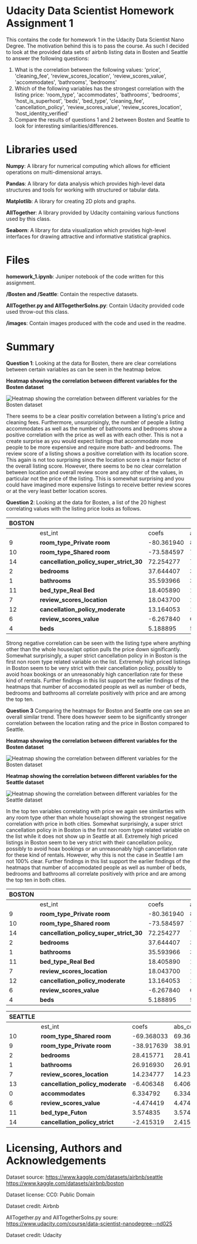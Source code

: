 
# Udacity Data Scientist Homework Assignment 1
This contains the code for homework 1 in the Udacity Data Scientist Nano Degree. The motivation behind this is to pass the course. As such I decided to look at the provided data sets of airbnb listing data in Bosten and Seattle to answer the following questions:
1. What is the correlation between the following values: 'price', 'cleaning_fee', 'review_scores_location', 'review_scores_value', 'accommodates', 'bathrooms', 'bedrooms'
2. Which of the following variables has the strongest correlation with the listing price: 'room_type', 'accommodates', 'bathrooms', 'bedrooms', 'host_is_superhost',  'beds', 'bed_type', 'cleaning_fee', 'cancellation_policy', 'review_scores_value', 'review_scores_location', 'host_identity_verified'
3. Compare the results of questions 1 and 2 between Bosten and Seattle to look for interesting similarities/differences.

# Libraries used
**Numpy**: A library for numerical computing which allows for efficient operations on multi-dimensional arrays.

**Pandas**: A library for data analysis which provides high-level data structures and tools for working with structured or tabular data.

**Matplotlib**: A library for creating 2D plots and graphs.

**AllTogether**: A library provided by Udacity containing various functions used by this class.

**Seaborn**: A library for data visualization which provides high-level interfaces for drawing attractive and informative statistical graphics.

# Files
**homework_1.ipynb**: Juniper notebook of the code written for this assignment.

**/Bosten and /Seattle**: Contain the respective datasets.

**AllTogether.py and AllTogetherSolns.py**: Contain Udacity provided code used throw-out this class.

**/images**: Contain images produced with the code and used in the readme.

# Summary
**Question 1**: Looking at the data for Bosten, there are clear correlations between certain variables as can be seen in the heatmap below. 


**Heatmap showing the correlation between different variables for the Bosten dataset**

![Heatmap showing the correlation between different variables for the Bosten dataset](./images/Figure_1.png)

There seems to be a clear positiv correlation between a listing's price and cleaning fees. Furthermore, unsurprisingly, the number of people a listing accommodates as well as the number of bathrooms and bedrooms show a positive correlation with the price as well as with each other. This is not a create surprise as you would expect listings that accommodate more people to be more expensive and require more bath- and bedrooms. 
The review score of a listing shows a positive correlation with its location score. This again is not too surprising since the location score is a major factor of the overall listing score. However, there seems to be no clear correlation between location and overall review score and any other of the values, in particular not the price of the listing. This is somewhat surprising and you could have imagined more expensive listings to receive better review scores or at the very least better location scores.

**Question 2**: Looking at the data for Bosten, a list of the 20 highest correlating values with the listing price looks as follows. 

| BOSTON |                                         |            |           |
|--------|-----------------------------------------|------------|-----------|
|        | est_int                                 | coefs      | abs_coefs |
| 9      | **room_type_Private room**              | -80.361940 | 80.361940 |
| 10     | **room_type_Shared room**               | -73.584597 | 73.584597 |
| 14     | **cancellation_policy_super_strict_30** | 72.254277  | 72.254277 |
| 2      | **bedrooms**                            | 37.644407  | 37.644407 |
| 1      | **bathrooms**                           | 35.593966  | 35.593966 |
| 11     | **bed_type_Real Bed**                   | 18.405890  | 18.405890 |
| 7      | **review_scores_location**              | 18.043700  | 18.043700 |
| 12     | **cancellation_policy_moderate**        | 13.164053  | 13.164053 |
| 6      | **review_scores_value**                 | -6.267840  | 6.267840  |
| 4      | **beds**                                | 5.188895   | 5.188895  |

Strong negative correlation can be seen with the listing type where anything other than the whole house/apt option pulls the price down significantly. Somewhat surprisingly, a super strict cancellation policy in in Boston is the first non room type related variable on the list. Extremely high priced listings in Boston seem to be very strict with their cancellation policy, possibly to avoid hoax bookings or an unreasonably high cancerllation rate for these kind of rentals. Further findings in this list support the earlier findings of the heatmaps that number of accomodated people as well as number of beds, bedrooms and bathrooms all correlate positively with price and are among the top ten.

**Question 3** Comparing the heatmaps for Boston and Seattle one can see an overall similar trend. There does however seem to be significantly stronger correlation between the location rating and the price in Boston compared to Seattle.

**Heatmap showing the correlation between different variables for the Bosten dataset**

![Heatmap showing the correlation between different variables for the Bosten dataset](./images/Figure_1.png)

**Heatmap showing the correlation between different variables for the Seattle dataset**

![Heatmap showing the correlation between different variables for the Seattle dataset](./images/Figure_2.png)

In the top ten variables correlating with price we again see similarties with any room type other than whole house/apt showing the strongest negative correlation with price in both cities. Somewhat surprisingly, a super strict cancellation policy in in Boston is the first non room type related variable on the list while it does not show up in Seattle at all. Extremely high priced listings in Boston seem to be very strict with their cancellation policy, possibly to avoid hoax bookings or an unreasonably high cancerllation rate for these kind of rentals. However, why this is not the case in Seattle I am not 100% clear. Further findings in this list support the earlier findings of the heatmaps that number of accomodated people as well as number of beds, bedrooms and bathrooms all correlate positively with price and are among the top ten in both cities.


| BOSTON  |                                         |            |           |
|---------|-----------------------------------------|------------|-----------|
|         | est_int                                 | coefs      | abs_coefs |
| 9       | **room_type_Private room**              | -80.361940 | 80.361940 |
| 10      | **room_type_Shared room**               | -73.584597 | 73.584597 |
| 14      | **cancellation_policy_super_strict_30** | 72.254277  | 72.254277 |
| 2       | **bedrooms**                            | 37.644407  | 37.644407 |
| 1       | **bathrooms**                           | 35.593966  | 35.593966 |
| 11      | **bed_type_Real Bed**                   | 18.405890  | 18.405890 |
| 7       | **review_scores_location**              | 18.043700  | 18.043700 |
| 12      | **cancellation_policy_moderate**        | 13.164053  | 13.164053 |
| 6       | **review_scores_value**                 | -6.267840  | 6.267840  |
| 4       | **beds**                                | 5.188895   | 5.188895  |

| SEATTLE |                                         |            |           |
|---------|-----------------------------------------|------------|-----------|
|         | est_int                                 | coefs      | abs_coefs |
| 10      | **room_type_Shared room**               | -69.368033 | 69.368033 |
| 9       | **room_type_Private room**              | -38.917639 | 38.917639 |
| 2       | **bedrooms**                            | 28.415771  | 28.415771 |
| 1       | **bathrooms**                           | 26.916930  | 26.916930 |
| 7       | **review_scores_location**              | 14.234777  | 14.234777 |
| 13      | **cancellation_policy_moderate**        | -6.406348  | 6.406348  |
| 0       | **accommodates**                        | 6.334792   | 6.334792  |
| 6       | **review_scores_value**                 | -4.474419  | 4.474419  |
| 11      | **bed_type_Futon**                      | 3.574835   | 3.574835  |
| 14      | **cancellation_policy_strict**          | -2.415319  | 2.415319  |

# Licensing, Authors and Acknowledgements
Dataset source:
https://www.kaggle.com/datasets/airbnb/seattle
https://www.kaggle.com/datasets/airbnb/boston

Dataset license:
CC0: Public Domain

Dataset credit:
Airbnb

AllTogether.py and AllTogetherSolns.py soure:
https://www.udacity.com/course/data-scientist-nanodegree--nd025

Dataset credit:
Udacity
